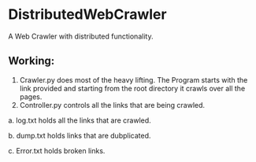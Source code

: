 # DistributedWebCrawler

A Web Crawler with distributed functionality.

## Working:
1. Crawler.py does most of the heavy lifting. The Program starts with the link provided and starting from the root directory it crawls over all the pages.
2. Controller.py controls all the links that are being crawled.


  a. log.txt holds all the links that are crawled.
  
  b. dump.txt holds links that are dubplicated.
  
  c. Error.txt holds broken links.
